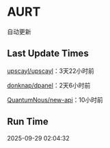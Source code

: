 # AURT

自动更新


## Last Update Times

[upscayl/upscayl](https://github.com/upscayl/upscayl)：3天22小时前

[donknap/dpanel](https://github.com/donknap/dpanel)：2天6小时前

[QuantumNous/new-api](https://github.com/QuantumNous/new-api)：10小时前


## Run Time
2025-09-29 02:04:32
